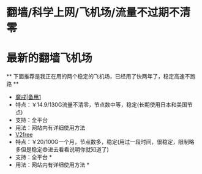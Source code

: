 # 翻墙/科学上网/飞机场/流量不过期不清零
# 最新的翻墙飞机场
** 下面推荐是我正在用的两个稳定的飞机场，已经用了快两年了，稳定高速不跑路 **
* [魔戒](https://mojie.app/register?aff=1pWspTHg#tt)|[备用1](https://mojie.co/register?aff=1pWspTHg#tt)
* 特点：￥14.9/130G流量不清零，节点数中等，稳定(长期使用日本和美国节点)
* 支持：全平台 
* 用法：网站内有详细使用方法 
* [V2free](https://w1.v2free.cc/auth/register?code=QKu7#tt) 
* 特点：￥20/100G一个月，节点数多，稳定(用过一段时间，很稳定，限制略多但是稳定😄进去看看说明你就知道了) 
* 支持：全平台 *
* 用法：网站内有详细使用方法 *
